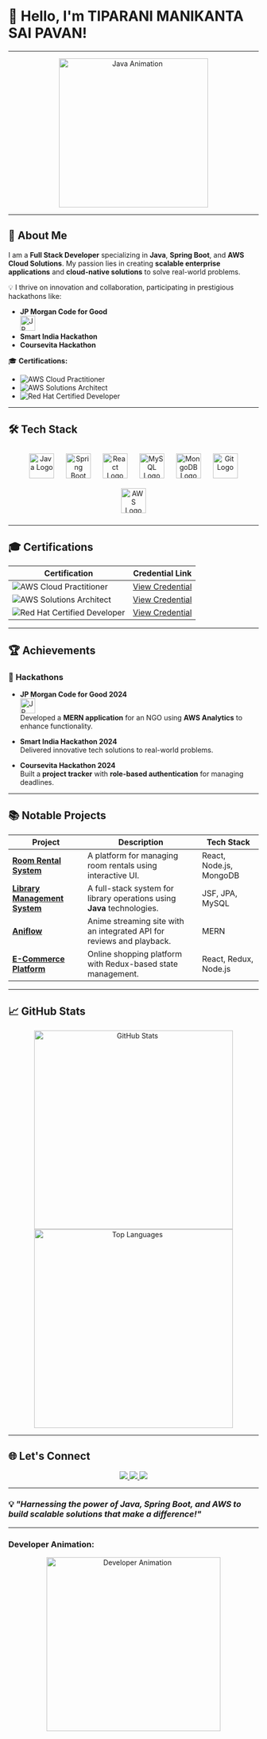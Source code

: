 # 👋 **Hello, I'm TIPARANI MANIKANTA SAI PAVAN!**

---

<div align="center">
  <img src="https://media.giphy.com/media/ZeRM6VTR5sU1W/giphy.gif" alt="Java Animation" width="300"/>
</div>

---

## 🌟 **About Me**

I am a **Full Stack Developer** specializing in **Java**, **Spring Boot**, and **AWS Cloud Solutions**. My passion lies in creating **scalable enterprise applications** and **cloud-native solutions** to solve real-world problems.

💡 I thrive on innovation and collaboration, participating in prestigious hackathons like:
- **JP Morgan Code for Good**  
  <img src="https://upload.wikimedia.org/wikipedia/commons/5/59/JPMorgan_Chase_Logo_2008_1.svg" alt="JP Morgan Logo" height="30">  
- **Smart India Hackathon**  
- **Coursevita Hackathon**

🎓 **Certifications:**
- ![AWS Cloud Practitioner](https://img.shields.io/badge/AWS-Cloud%20Practitioner-orange?style=for-the-badge&logo=amazonaws)
- ![AWS Solutions Architect](https://img.shields.io/badge/AWS-Solutions%20Architect-orange?style=for-the-badge&logo=amazonaws)
- ![Red Hat Certified Developer](https://img.shields.io/badge/Red%20Hat-Certified%20Developer-red?style=for-the-badge&logo=redhat)

---

## 🛠️ **Tech Stack**

<div align="center">
  <img src="https://cdn.jsdelivr.net/gh/devicons/devicon/icons/java/java-original.svg" alt="Java Logo" width="50" height="50" style="margin:10px;" />
  <img src="https://cdn.jsdelivr.net/gh/devicons/devicon/icons/spring/spring-original.svg" alt="Spring Boot Logo" width="50" height="50" style="margin:10px;" />
  <img src="https://cdn.jsdelivr.net/gh/devicons/devicon/icons/react/react-original.svg" alt="React Logo" width="50" height="50" style="margin:10px;" />
  <img src="https://cdn.jsdelivr.net/gh/devicons/devicon/icons/mysql/mysql-original.svg" alt="MySQL Logo" width="50" height="50" style="margin:10px;" />
  <img src="https://cdn.jsdelivr.net/gh/devicons/devicon/icons/mongodb/mongodb-original.svg" alt="MongoDB Logo" width="50" height="50" style="margin:10px;" />
  <img src="https://cdn.jsdelivr.net/gh/devicons/devicon/icons/git/git-original.svg" alt="Git Logo" width="50" height="50" style="margin:10px;" />
  <img src="https://cdn.jsdelivr.net/gh/devicons/devicon/icons/amazonwebservices/amazonwebservices-original.svg" alt="AWS Logo" width="50" height="50" style="margin:10px;" />
</div>

---

## 🎓 **Certifications**

| **Certification**                        | **Credential Link**                                                                                   |
|------------------------------------------|-------------------------------------------------------------------------------------------------------|
| ![AWS Cloud Practitioner](https://img.shields.io/badge/AWS-Cloud%20Practitioner-orange?style=for-the-badge&logo=amazonaws) | [View Credential](https://www.credly.com/badges/559c1cc5-609f-45de-8cc6-5a4dcae4815a/public_url)       |
| ![AWS Solutions Architect](https://img.shields.io/badge/AWS-Solutions%20Architect-orange?style=for-the-badge&logo=amazonaws) | [View Credential](https://www.credly.com/badges/cf16d0f4-a257-4fe9-9bc8-81f4e210a2c5/public_url)       |
| ![Red Hat Certified Developer](https://img.shields.io/badge/Red%20Hat-Certified%20Developer-red?style=for-the-badge&logo=redhat) | [View Credential](https://www.credly.com/badges/ee574b74-8eca-4b10-95e8-dfd65300dbd1/public_url)       |

---

## 🏆 **Achievements**

### 🚀 **Hackathons**
- **JP Morgan Code for Good 2024**  
  <img src="https://upload.wikimedia.org/wikipedia/commons/5/59/JPMorgan_Chase_Logo_2008_1.svg" alt="JP Morgan Logo" height="30">  
  Developed a **MERN application** for an NGO using **AWS Analytics** to enhance functionality.

- **Smart India Hackathon 2024**  
  Delivered innovative tech solutions to real-world problems.

- **Coursevita Hackathon 2024**  
  Built a **project tracker** with **role-based authentication** for managing deadlines.

---

## 📚 **Notable Projects**

| **Project**                           | **Description**                                                                                  | **Tech Stack**                           |
|---------------------------------------|--------------------------------------------------------------------------------------------------|------------------------------------------|
| **[Room Rental System](#)**           | A platform for managing room rentals using interactive UI.                                       | React, Node.js, MongoDB                  |
| **[Library Management System](#)**    | A full-stack system for library operations using **Java** technologies.                         | JSF, JPA, MySQL                          |
| **[Aniflow](#)**                       | Anime streaming site with an integrated API for reviews and playback.                           | MERN                                     |
| **[E-Commerce Platform](#)**          | Online shopping platform with Redux-based state management.                                      | React, Redux, Node.js                    |

---

## 📈 **GitHub Stats**

<div align="center">
  <img src="https://github-readme-stats.vercel.app/api?username=Pavan17-cpu&show_icons=true&theme=radical" alt="GitHub Stats" width="400">
  <img src="https://github-readme-stats.vercel.app/api/top-langs/?username=Pavan17-cpu&layout=compact&theme=radical" alt="Top Languages" width="400">
</div>

---

## 🌐 **Let's Connect**

<div align="center">
  <a href="https://github.com/Pavan17-cpu">
    <img src="https://img.shields.io/badge/GitHub-Pavan17--cpu-blue?style=for-the-badge&logo=github" />
  </a>
  <a href="http://www.linkedin.com/in/manikanta-sai-pavan">
    <img src="https://img.shields.io/badge/LinkedIn-Manikanta%20Sai%20Pavan-blue?style=for-the-badge&logo=linkedin" />
  </a>
  <a href="mailto:mmsp13266@gmail.com">
    <img src="https://img.shields.io/badge/Email-mmsp13266%40gmail.com-red?style=for-the-badge&logo=gmail" />
  </a>
</div>

---

### 💡 _"Harnessing the power of Java, Spring Boot, and AWS to build scalable solutions that make a difference!"_

---

### Developer Animation:
<div align="center">
  <img src="https://media.giphy.com/media/K5y0kk2ZnQW7pU2BzT/giphy.gif" alt="Developer Animation" width="350" />
</div>
